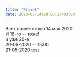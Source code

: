 ```yaml
---
title: "Privet"
date: 2020-05-14T18:05:23+03:00
---
```


Всех приветствую 14 мая 2020!  
И 18-го -- тоже!  
и уже 20-е  
20-05-2020 -- 15:00  
21-05-2020 test

